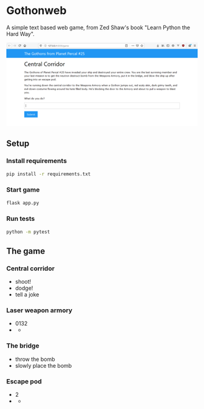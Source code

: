 # Gothonweb
A simple text based web game, from Zed Shaw's book "Learn Python the Hard Way".

![Screenshot](https://github.com/jimmybutton/gothonweb/blob/media/gothonweb.png?raw=true)

## Setup
### Install requirements
```bash
pip install -r requirements.txt
```

### Start game
```bash
flask app.py
```

### Run tests
```bash
python -m pytest
```

## The game
### Central corridor
- shoot!
- dodge!
- tell a joke

### Laser weapon armory
- 0132
- *

### The bridge
- throw the bomb
- slowly place the bomb

### Escape pod
- 2
- *